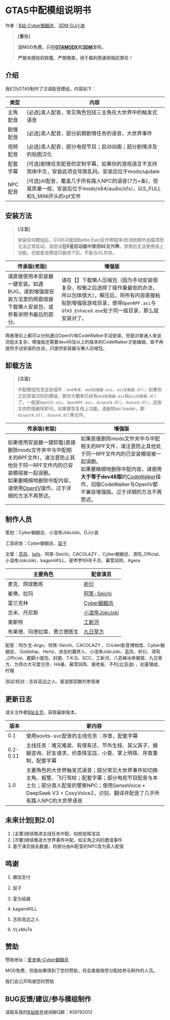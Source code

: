 # GTA5中配模组说明书

作者：[B站-Cyber蝈蝈总](https://space.bilibili.com/37706580)、[3DM-DJ小良](https://mod.3dmgame.com/u/7715845)

> **[警告]**
>
> **该MOD免费，只在[GTAMODX](https://www.gtamodx.com)和[3DM](https://mod.3dmgame.com/)发布。**
>
> **严禁未授权的转载**。**严禁倒卖，用于盈利将承担相应责任！**

## 介绍

我们为GTA5制作了汉语配音模组，内容如下：

| 类型     | 内容                                                         |
| -------- | ------------------------------------------------------------ |
| 主角配音 | [必选]真人配音，常见角色包括三主角在大世界中的触发式语音     |
| 剧情配音 | [必选]真人配音，部分前期剧情任务的语音、大世界事件           |
| 视频配音 | [必选]真人配音，部分电视节目；启动动画；部分剧情涉及的贴图汉化 |
| 配套字幕 | [可选]剧情任务配音的定制字幕，如果你的游戏语言不支持简体中文，安装此项会导致乱码。安装后位于mods/update |
| NPC配音  | [可选]AI配音，覆盖几乎所有路人NPC的语音(7万+条)，但是质量一般，安装后位于mods/x64/audio/sfx/，以S_FULL和S_MINI开头的rpf文件 |

## 安装方法

> **[注意]**
>
> 安装任何模组后，GTA5可能因Battle Eye(反作弊程序)检测到额外加载项而无法正常启动，请尝试**在R星启动器中禁用BE反作弊**。禁用后无法使用线上功能。也就是说模组只能线下玩，不能与OL共存。

| 传承版(老版)                                                 | 增强版                                                       |
| ------------------------------------------------------------ | ------------------------------------------------------------ |
| 请直接使用本安装器一键安装。如遇BUG，请到增强版安装方法里的网盘链接下载懒人安装包，或参看说明书最后的部分。 | 请在【】下载懒人压缩包（因为手动安装很复杂，权衡之后选择了操作量最低的办法，所以包体很大），解压后，将所有内容直接粘贴到增强版游戏目录，使得`OpenRPF.asi`与`GTA5_Enhaced.exe`处于同一级目录，那么就安装对了。 |

两者理论上都可以分别通过OpenIV和CodeWalker手动安装，但是对普通人来说流程太复杂，增强版还需要dev48及以上的版本的CodeWalker才能编辑，故不再提供手动安装的办法，只提供安装器与懒人压缩包。

## 卸载方法

> **[注意]**
>
> 中配模组包含这些组件：`mod本体`、`mod加载器.asi`、`asi加载器.dll`，如果你之前安装过别的模组，那你大概率已经有`mod加载器.asi`和`asi加载器.dll`了，一般是`OpenIV.asi`、`OpenRPF.asi`、`dinput8.dll`、`dsound.dll`，这些文件酌情删除即可。如果要恢复线上功能，请删除asi loader，即`dinput8.dll`、`dsound.dll`等文件。

| 传承版(老版)                                                 | 增强版                                                       |
| ------------------------------------------------------------ | ------------------------------------------------------------ |
| 如果使用安装器一键卸载(直接删除mods文件夹中与中配相关的RPF文件)，请注意防止其他处于同一RPF文件内的已安装模组被一起误删。<br />如果要精细地删除中配内容，请使用[OpenIV](https://www.gta5-mods.com/tools/openiv)操作。过于详细的方法不再赘述。 | 如果直接删除mods文件夹中与中配相关的RPF文件，请注意防止其他处于同一RPF文件内的已安装模组被一起误删。<br />如果要精细地删除中配内容，请使用**大于等于dev48版**的[CodeWalker](https://discord.com/channels/329138547833700352/351357358460370944)操作，旧版CodeWalker与OpenIV都不兼容增强版。过于详细的方法不再赘述。 |

## 制作人员

策划：Cyber蝈蝈总、小湿帝JokiJoki、DJ小良

工具研发：Cyber蝈蝈总、[鼠子](https://space.bilibili.com/435502585)

文案：[蓝风](https://space.bilibili.com/45274270)、[tails](https://space.bilibili.com/15283)、阿笑-Seichi，CACOLAZY 、Cyber蝈蝈总、鸢鸣_Official、小湿帝JokiJoki、kagamiKILL、密申罗69号干员、幕雪风鸣、Agera

| 主要角色                     | 配音演员                                               |
| ---------------------------- | ------------------------------------------------------ |
| 麦克、网球教练               | [祈衍](https://space.bilibili.com/366596518)           |
| 崔佛、拉玛                   | [阿笑-Seichi](https://space.bilibili.com/425177357)    |
| 富兰克林                     | [Cyber蝈蝈总](https://space.bilibili.com/37706580)     |
| 吉米、丹尼斯                 | [小湿帝JokiJoki](https://space.bilibili.com/158625239) |
| 莱斯特                       | [工新河](https://space.bilibili.com/99708316)          |
| 布莱德、玛德拉索、费兰德医生 | [九日草方](https://space.bilibili.com/322276032)       |

配音：阿尔戈-Argo、阿笑-Seichi、CACOLAZY 、Cricket影音博物馆、Cyber蝈蝈总、 Goldship、Hertz、进击的魔界人、小湿帝JokiJoki、蓝风、祈衍、鸢鸣_Official、崴脚小面包、封狼、T.K.Q、SCC、工新河、八百棒冰奔被窝、九日草方、为师の大可爱日奈、HA桑、幕雪风鸣、屑老板、不列(比亚迪) 、初夏翎成、柠檬

测试/校对：志存高远之人、斐波那契数列参观者

## 更新日志

请关注作者[B站主页](https://space.bilibili.com/37706580)，获取最新版本。

| 版本     | 新内容                                                       |
| -------- | ------------------------------------------------------------ |
| 0.1      | 使用sovits-svc配音的主线任务：序章，配套字幕                 |
| 0.2-0.11 | 主线任务：难兄难弟、有借有还、节外生枝、其父其子、婚姻咨询、好友请求、侦查珠宝店、小查、掌上明珠、序章重制，配套字幕 |
| 1.0      | 主要角色的大世界触发式语音；部分常见大世界事件如切换主角、报警、飞行驾校；配套字幕；部分电视节目配音与本土化；部分真人配音的警察NPC；使用SenseVoice + DeepSeek V3 + CosyVoice2，识别、翻译并配音了几乎所有路人NPC的大世界语音 |

## 未来计划[到2.0]

1. [主要]继续推进主线任务中配，如抢劫珠宝店
2. [次要]继续推进大世界事件中配，如主角之间的邀请事件
3. 基于演员报名数量，将部分由AI配音的NPC改为真人配音

## 鸣谢

1. 徽信支付

2. 鼠子

3. 銮为延器

4. kagamiKILL

5. 志存高远之人

6. VLxMuTe

## 赞助

赞助地址：[爱发电-Cyber蝈蝈总](https://ifdian.net/a/Katock)

MOD免费，但是如果得到了您的赞助，将会直接按劳分配给参与制作的人员。

我们会公开鸣谢您的赞助

## BUG反馈/建议/参与模组制作

请联系我的[B站账号](https://space.bilibili.com/37706580)或闲聊Q群：939762012

